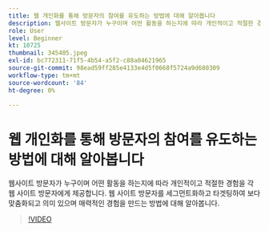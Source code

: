 ```yaml
---
title: 웹 개인화를 통해 방문자의 참여를 유도하는 방법에 대해 알아봅니다
description: 웹사이트 방문자가 누구이며 어떤 활동을 하는지에 따라 개인적이고 적절한 경험을 각 웹 사이트 방문자에게 제공합니다. 웹 사이트 방문자를 세그먼트화하고 타겟팅하여 보다 맞춤화되고 의미 있으며 매력적인 경험을 만드는 방법에 대해 알아봅니다.
role: User
level: Beginner
kt: 10725
thumbnail: 345405.jpeg
exl-id: bc772311-71f5-4b54-a5f2-c88a04621965
source-git-commit: 98ead59ff285e4133e4d5f0668f5724a9d680309
workflow-type: tm+mt
source-wordcount: '84'
ht-degree: 0%

---
```


# 웹 개인화를 통해 방문자의 참여를 유도하는 방법에 대해 알아봅니다

웹사이트 방문자가 누구이며 어떤 활동을 하는지에 따라 개인적이고 적절한 경험을 각 웹 사이트 방문자에게 제공합니다. 웹 사이트 방문자를 세그먼트화하고 타겟팅하여 보다 맞춤화되고 의미 있으며 매력적인 경험을 만드는 방법에 대해 알아봅니다.

>[!VIDEO](https://video.tv.adobe.com/v/345405/?quality=12&learn=on)
